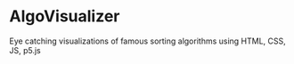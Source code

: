 # AlgoVisualizer
Eye catching visualizations of famous sorting algorithms using HTML, CSS, JS, p5.js
